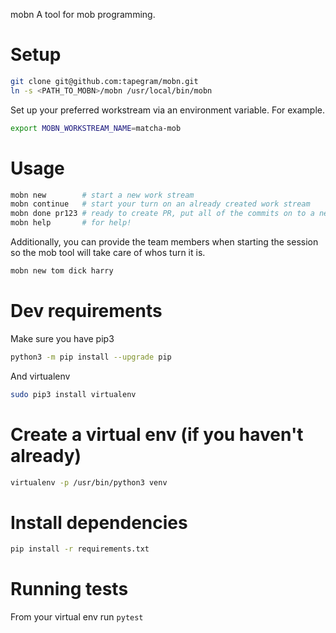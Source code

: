 mobn
A tool for mob programming.

# Setup

```bash
git clone git@github.com:tapegram/mobn.git
ln -s <PATH_TO_MOBN>/mobn /usr/local/bin/mobn
```
Set up your preferred workstream via an environment variable. For example.
```bash
export MOBN_WORKSTREAM_NAME=matcha-mob
```

# Usage

```bash
mobn new        # start a new work stream
mobn continue   # start your turn on an already created work stream
mobn done pr123 # ready to create PR, put all of the commits on to a new branch called `pr123`
mobn help       # for help!
```

Additionally, you can provide the team members when starting the session so the mob tool will take care of whos turn it is.
```bash
mobn new tom dick harry
```

# Dev requirements

Make sure you have pip3
```bash
python3 -m pip install --upgrade pip
```
And virtualenv
```bash
sudo pip3 install virtualenv
```

# Create a virtual env (if you haven't already)
```bash
virtualenv -p /usr/bin/python3 venv
```

# Install dependencies
```bash
pip install -r requirements.txt
```

# Running tests
From your virtual env run `pytest`